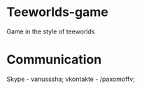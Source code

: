 # Teeworlds-game
Game in the style of teeworlds

# Communication
Skype - vanusssha;
vkontakte - /paxomoffv;
